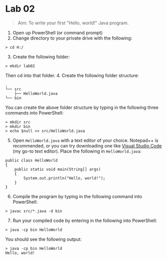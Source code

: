 # Lab 02
> Aim: To write your first "Hello, world!" Java program.

1. Open up PowerShell (or command prompt)
2. Change directory to your private drive with the following:
```
> cd H:/
```
3. Create the following folder:
```
> mkdir lab02
```
Then cd into that folder.
4. Create the following folder structure:
```
.
└── src
    ├── HelloWorld.java
└── bin
```
You can create the above folder structure by typing in the following three commands into PowerShell:
```
> mkdir src
> mkdir bin
> echo $null >> src/HelloWorld.java
```
5. Open `HelloWorld.java` with a text editor of your choice. Notepad++ is recommended, or you can try downloading one like [Visual Studio Code](https://code.visualstudio.com/download) (my go-to text editor). Place the following in `HelloWorld.java`:

```
public class HelloWorld
{
    public static void main(String[] args)
    {
        System.out.println("Hello, world!");
    }
}
```
6. Compile the program by typing in the following command into PowerShell:

```
> javac src/*.java -d bin
```

7. Run your compiled code by entering in the following into PowerShell:
```
> java -cp bin HelloWorld
```
You should see the following output:
```
> java -cp bin HelloWorld
Hello, world!
```